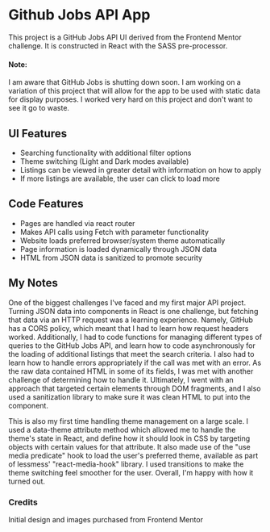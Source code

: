 # Github Jobs API App
This project is a GitHub Jobs API UI derived from the Frontend Mentor challenge. It is constructed in React with the SASS pre-processor. 

#### Note:

I am aware that GitHub Jobs is shutting down soon. I am working on a variation of this project that will allow for the app to be used with static data for display purposes. I worked very hard on this project and don't want to see it go to waste. 

## UI Features

* Searching functionality with additional filter options
* Theme switching (Light and Dark modes available)
* Listings can be viewed in greater detail with information on how to apply
* If more listings are available, the user can click to load more

## Code Features

* Pages are handled via react router
* Makes API calls using Fetch with parameter functionality 
* Website loads preferred browser/system theme automatically
* Page information is loaded dynamically through JSON data
* HTML from JSON data is sanitized to promote security

## My Notes

One of the biggest challenges I've faced and my first major API project. Turning JSON data into components in React is one challenge, but fetching that data via an HTTP request was a learning experience. Namely, GitHub has a CORS policy, which meant that I had to learn how request headers worked. Additionally, I had to code functions for managing different types of queries to the GitHub Jobs API, and learn how to code asynchronously for the loading of additional listings that meet the search criteria. I also had to learn how to handle errors appropriately if the call was met with an error. As the raw data contained HTML in some of its fields, I was met with another challenge of determining how to handle it. Ultimately, I went with an approach that targeted certain elements through DOM fragments, and I also used a sanitization library to make sure it was clean HTML to put into the component.

This is also my first time handling theme management on a large scale. I used a data-theme attribute method which allowed me to handle the theme's state in React, and define how it should look in CSS by targeting objects with certain values for that attribute. It also made use of the "use media predicate" hook to load the user's preferred theme, available as part of lessmess' "react-media-hook" library. I used transitions to make the theme switching feel smoother for the user. Overall, I'm happy with how it turned out. 

### Credits
Initial design and images purchased from Frontend Mentor
